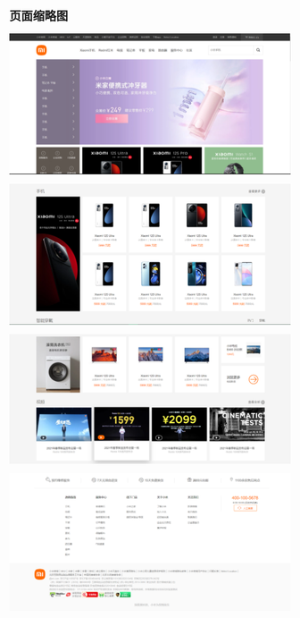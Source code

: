 ## 页面缩略图



![page1](https://github.com/JieAnan/Mi-static-page/blob/master/images/page1.png)



![page2](https://github.com/JieAnan/Mi-static-page/blob/master/images/page2.png)



![page3](https://github.com/JieAnan/Mi-static-page/blob/master/images/page3.png)





![page4](https://github.com/JieAnan/Mi-static-page/blob/master/images/page4.png)
